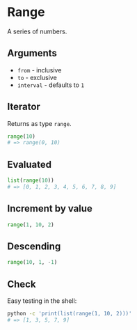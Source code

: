 # Range

A series of numbers.


## Arguments

- `from` - inclusive
- `to` - exclusive
- `interval` - defaults to `1`


## Iterator

Returns as type `range`.

```python
range(10)
# => range(0, 10)
```


## Evaluated

```python
list(range(10))
# => [0, 1, 2, 3, 4, 5, 6, 7, 8, 9]
```


## Increment by value

```python
range(1, 10, 2)
```


## Descending

```python
range(10, 1, -1)
```


## Check

Easy testing in the shell:

```sh
python -c 'print(list(range(1, 10, 2)))'
# => [1, 3, 5, 7, 9]
```
